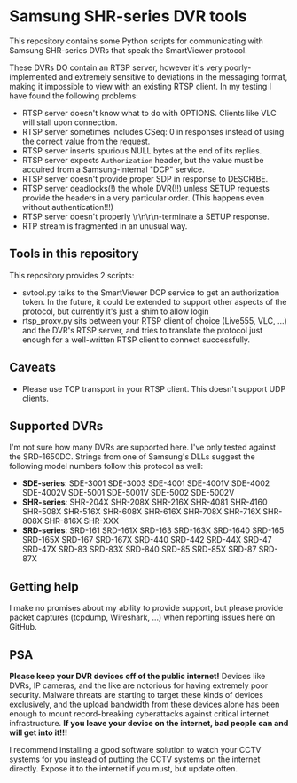 Samsung SHR-series DVR tools
============================

This repository contains some Python scripts for communicating with Samsung
SHR-series DVRs that speak the SmartViewer protocol.

These DVRs DO contain an RTSP server, however it's very poorly-implemented and
extremely sensitive to deviations in the messaging format, making it impossible
to view with an existing RTSP client. In my testing I have found the following
problems:

- RTSP server doesn't know what to do with OPTIONS. Clients like VLC will stall
  upon connection.
- RTSP server sometimes includes CSeq: 0 in responses instead of using the
  correct value from the request.
- RTSP server inserts spurious NULL bytes at the end of its replies.
- RTSP server expects `Authorization` header, but the value must be acquired
  from a Samsung-internal "DCP" service.
- RTSP server doesn't provide proper SDP in response to DESCRIBE.
- RTSP server deadlocks(!) the whole DVR(!!) unless SETUP requests provide the
  headers in a very particular order.
  (This happens even without authentication!!!)
- RTSP server doesn't properly \r\n\r\n-terminate a SETUP response.
- RTP stream is fragmented in an unusual way.

Tools in this repository
------------------------

This repository provides 2 scripts:

- svtool.py talks to the SmartViewer DCP service to get an authorization token.
  In the future, it could be extended to support other aspects of the protocol,
  but currently it's just a shim to allow login
- rtsp_proxy.py sits between your RTSP client of choice (Live555, VLC, ...) and
  the DVR's RTSP server, and tries to translate the protocol just enough for a
  well-written RTSP client to connect successfully.

Caveats
-------

- Please use TCP transport in your RTSP client. This doesn't support UDP
  clients.

Supported DVRs
--------------

I'm not sure how many DVRs are supported here. I've only tested against the
SRD-1650DC. Strings from one of Samsung's DLLs suggest the following model
numbers follow this protocol as well:

- **SDE-series**: SDE-3001 SDE-3003 SDE-4001 SDE-4001V SDE-4002 SDE-4002V SDE-5001 SDE-5001V SDE-5002 SDE-5002V
- **SHR-series**: SHR-204X SHR-208X SHR-216X SHR-4081 SHR-4160 SHR-508X SHR-516X SHR-608X SHR-616X SHR-708X SHR-716X SHR-808X SHR-816X SHR-XXX
- **SRD-series**: SRD-161 SRD-161X SRD-163 SRD-163X SRD-1640 SRD-165 SRD-165X SRD-167 SRD-167X SRD-440 SRD-442 SRD-44X SRD-47 SRD-47X SRD-83 SRD-83X SRD-840 SRD-85 SRD-85X SRD-87 SRD-87X

Getting help
------------

I make no promises about my ability to provide support, but please provide
packet captures (tcpdump, Wireshark, ...) when reporting issues here on GitHub.

PSA
---

**Please keep your DVR devices off of the public internet!** Devices like DVRs,
IP cameras, and the like are notorious for having extremely poor security.
Malware threats are starting to target these kinds of devices exclusively,
and the upload bandwidth from these devices alone has been enough to mount
record-breaking cyberattacks against critical internet infrastructure.
**If you leave your device on the internet, bad people can and will get into it!!!**

I recommend installing a good software solution to watch your CCTV systems for
you instead of putting the CCTV systems on the internet directly. Expose it to
the internet if you must, but update often.
